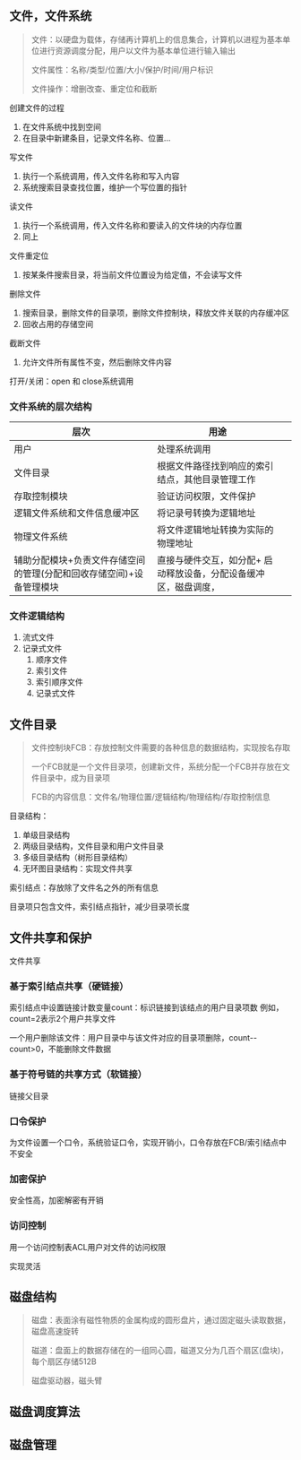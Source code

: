 ## 文件，文件系统 

> 文件：以硬盘为载体，存储再计算机上的信息集合，计算机以进程为基本单位进行资源调度分配，用户以文件为基本单位进行输入输出
>
> 文件属性：名称/类型/位置/大小/保护/时间/用户标识
>
> 文件操作：增删改查、重定位和截断

创建文件的过程

1. 在文件系统中找到空间
2. 在目录中新建条目，记录文件名称、位置...

写文件

1. 执行一个系统调用，传入文件名称和写入内容
2. 系统搜索目录查找位置，维护一个写位置的指针

读文件

1. 执行一个系统调用，传入文件名称和要读入的文件块的内存位置
2. 同上

文件重定位

1. 按某条件搜索目录，将当前文件位置设为给定值，不会读写文件

删除文件

1. 搜索目录，删除文件的目录项，删除文件控制块，释放文件关联的内存缓冲区
2. 回收占用的存储空间

截断文件

1. 允许文件所有属性不变，然后删除文件内容

打开/关闭：open 和 close系统调用

### 文件系统的层次结构

| 层次                                                         | 用途                                                         |      |
| ------------------------------------------------------------ | ------------------------------------------------------------ | ---- |
| 用户                                                         | 处理系统调用                                                 |      |
| 文件目录                                                     | 根据文件路径找到响应的索引结点，其他目录管理工作             |      |
| 存取控制模块                                                 | 验证访问权限，文件保护                                       |      |
| 逻辑文件系统和文件信息缓冲区                                 | 将记录号转换为逻辑地址                                       |      |
| 物理文件系统                                                 | 将文件逻辑地址转换为实际的物理地址                           |      |
| 辅助分配模块+负责文件存储空间的管理(分配和回收存储空间)+设备管理模块 | 直接与硬件交互，如分配+ 启动释放设备，分配设备缓冲区，磁盘调度， |      |

### 文件逻辑结构

1. 流式文件
2. 记录式文件
    1. 顺序文件
    2. 索引文件
    3. 索引顺序文件
    4. 记录式文件

## 文件目录

> 文件控制块FCB：存放控制文件需要的各种信息的数据结构，实现按名存取
>
> 一个FCB就是一个文件目录项，创建新文件，系统分配一个FCB并存放在文件目录中，成为目录项
>
> FCB的内容信息：文件名/物理位置/逻辑结构/物理结构/存取控制信息

目录结构：

1. 单级目录结构
2. 两级目录结构，文件目录和用户文件目录
3. 多级目录结构（树形目录结构）
4. 无环图目录结构：实现文件共享



索引结点：存放除了文件名之外的所有信息

目录项只包含文件，索引结点指针，减少目录项长度

## 文件共享和保护

文件共享

### 基于索引结点共享（硬链接）

索引结点中设置链接计数变量count：标识链接到该结点的用户目录项数
例如，count=2表示2个用户共享文件

一个用户删除该文件：用户目录中与该文件对应的目录项删除，count--
count>0，不能删除文件数据

### 基于符号链的共享方式（软链接）

链接父目录

### 口令保护

为文件设置一个口令，系统验证口令，实现开销小，口令存放在FCB/索引结点中不安全

### 加密保护

安全性高，加密解密有开销

### 访问控制

用一个访问控制表ACL用户对文件的访问权限

实现灵活

## 磁盘结构

> 磁盘：表面涂有磁性物质的金属构成的圆形盘片，通过固定磁头读取数据，磁盘高速旋转 
>
> 磁道：盘面上的数据存储在的一组同心圆，磁道又分为几百个扇区(盘块)，每个扇区存储512B
>
> 磁盘驱动器，磁头臂 

## 磁盘调度算法



## 磁盘管理

